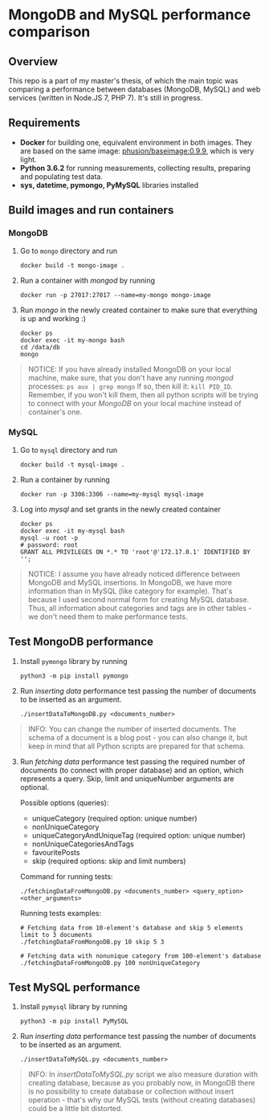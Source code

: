 # MongoDB and MySQL performance comparison

## Overview
This repo is a part of my master's thesis, of which the main topic was comparing a performance between databases (MongoDB, MySQL) and web services (written in Node.JS 7, PHP 7).
It's still in progress. 

## Requirements
- **Docker** for building one, equivalent environment in both images. They are based on the same image: [phusion/baseimage:0.9.9](https://github.com/phusion/baseimage-docker), which is very light.
- **Python 3.6.2** for running measurements, collecting results, preparing and populating test data.
- **sys, datetime, pymongo, PyMySQL** libraries installed

## Build images and run containers
### MongoDB
1. Go to `mongo` directory and run 
    ```shell
    docker build -t mongo-image .
    ```
    
1. Run a container with _mongod_ by running 
    ```shell
    docker run -p 27017:27017 --name=my-mongo mongo-image
    ```
    
1. Run _mongo_ in the newly created container to make sure that everything is up and working :)
    ```
    docker ps
    docker exec -it my-mongo bash
    cd /data/db
    mongo
    ```

> NOTICE:
If you have already installed MongoDB on your local machine, make sure, that you don't have any running _mongod_ processes: ```ps aux | grep mongo```
If so, then kill it: `kill PID_ID`. Remember, if you won't kill them, then all python scripts will be trying to connect with your _MongoDB_ on your local machine instead of container's one.

### MySQL
1. Go to `mysql` directory and run 
    ```shell
    docker build -t mysql-image .
    ```

1. Run a container by running 
    ```shell
    docker run -p 3306:3306 --name=my-mysql mysql-image
    ```
    
1. Log into _mysql_ and set grants in the newly created container
    ```
    docker ps
    docker exec -it my-mysql bash
    mysql -u root -p
    # password: root
    GRANT ALL PRIVILEGES ON *.* TO 'root'@'172.17.0.1' IDENTIFIED BY '';
    ```

> NOTICE:
I assume you have already noticed difference between MongoDB and MySQL insertions. In MongoDB, we have more information than in MySQL (like category for example). That's because I used second normal form for creating MySQL database. Thus, all information about categories and tags are in other tables - we don't need them to make performance tests.
    

## Test MongoDB performance
1. Install `pymongo` library by running
    ```shell
    python3 -m pip install pymongo
    ```
1. Run _inserting data_ performance test passing the number of documents to be inserted as an argument.
    ```shell
    ./insertDataToMongoDB.py <documents_number>
    ``` 
> INFO:
You can change the number of inserted documents. The schema of a document is a blog post - you can also change it, but keep in mind that all Python scripts are prepared for that schema. 

3. Run _fetching data_ performance test passing the required number of documents (to connect with proper database) and an option, which represents a query. Skip, limit and uniqueNumber arguments are optional.
 
   Possible options (queries):
    - uniqueCategory (required option: unique number)
    - nonUniqueCategory
     - uniqueCategoryAndUniqueTag (required option: unique number)
     - nonUniqueCategoriesAndTags
     - favouritePosts
     - skip (required options: skip and limit numbers)
    
    Command for running tests:
    ```shell
    ./fetchingDataFromMongoDB.py <documents_number> <query_option> <other_arguments>
    ``` 
 
    Running tests examples:
    
    ```shell
    # Fetching data from 10-element's database and skip 5 elements limit to 3 documents
    ./fetchingDataFromMongoDB.py 10 skip 5 3
    
    # Fetching data with nonunique category from 100-element's database
    ./fetchingDataFromMongoDB.py 100 nonUniqueCategory
    ```

## Test MySQL performance
1. Install `pymysql` library by running
    ```shell
    python3 -m pip install PyMySQL
    ```

1. Run _inserting data_ performance test passing the number of documents to be inserted as an argument.
    ```shell
    ./insertDataToMySQL.py <documents_number>
    ``` 
    
> INFO:
In _insertDataToMySQL.py_ script we also measure duration with creating database, because as you probably now, in MongoDB there is no possibility to create database or collection without insert operation - that's why our MySQL tests (without creating databases) could be a little bit distorted. 